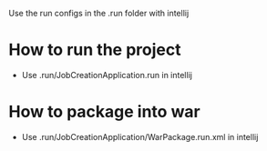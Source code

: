 Use the run configs in the .run folder with intellij

# How to run the project

- Use .run/JobCreationApplication.run in intellij

# How to package into war

- Use .run/JobCreationApplication/WarPackage.run.xml in intellij

